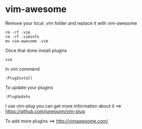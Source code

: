 # vim-awesome
Remove your local .vim folder and replace it with vim-awesome 

```
rm -rf .vim
rm -rf .viminfo
mv vim-awesome .vim
```
Once that done install plugins

```
vim
```
In vim command 
```
:PlugInstall
```
To update your plugins 
```
:PlugUpdate
```
I use vim-plug you can get more information about it ==> https://github.com/junegunn/vim-plug

To add more plugins ==> http://vimawesome.com/
